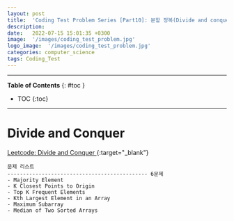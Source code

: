 ```yaml
---
layout: post
title:  'Coding Test Problem Series [Part10]: 분할 정복(Divide and conquer) - 문제'
description: 
date:   2022-07-15 15:01:35 +0300
image:  '/images/coding_test_problem.jpg'
logo_image:  '/images/coding_test_problem.jpg'
categories: computer_science
tags: Coding_Test
---
```

---

**Table of Contents**
{: #toc }
*  TOC
{:toc}

---


# Divide and Conquer

[Leetcode: Divide and Conquer ](https://leetcode.com/tag/divide-and-conquer/){:target="_blank"}  


```
문제 리스트
--------------------------------------------- 6문제
- Majority Element
- K Closest Points to Origin
- Top K Frequent Elements
- Kth Largest Element in an Array
- Maximum Subarray
- Median of Two Sorted Arrays
```


